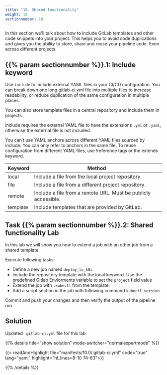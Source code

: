 ```yaml
---
title: "10. Shared functionality"
weight: 10
sectionnumber: 10
---
```


In this section we'll talk about how to include GitLab templates and other code snippets into your project.
This helps you to avoid code duplications and gives you the ability to store, share and reuse your pipeline code. Even across different projects.


## {{% param sectionnumber %}}.1: Include keyword

Use `include` to include external YAML files in your CI/CD configuration. You can break down one long gitlab-ci.yml file into multiple files to increase readability, or reduce duplication of the same configuration in multiple places.


You can also store template files in a central repository and include them in projects.

include requires the external YAML file to have the extensions `.yml` or `.yaml`, otherwise the external file is not included.

You can’t use YAML anchors across different YAML files sourced by include. You can only refer to anchors in the same file. To reuse configuration from different YAML files, use !reference tags or the extends keyword.

| Keyword   | Method                                                         |
|-----------|----------------------------------------------------------------|
| local     | Include a file from the local project repository.              |
| file      | Include a file from a different project repository.            |
| remote    | Include a file from a remote URL. Must be publicly accessible. |
| template  | Include templates that are provided by GitLab.                 |


## Task {{% param sectionnumber %}}.2: Shared functionality Lab

In this lab we will show you how to extend a job with an other job from a shared template.

Execute following tasks:

* Define a new job named `deploy_to_k8s`
* Include the repository template with the local keyword. Use the predefined Gitlab Enviorments variable to set the `project` field value
* Extend the job with `.kubectl` from the template.
* Add a script section in the job with following command `kubectl version`

Commit and push your changes and then verify the output of the pipeline run.


## Solution

Updated `.gitlab-ci.yml` file for this lab:

{{% details title="show solution" mode-switcher="normalexpertmode" %}}

{{< readAndHighlight file="manifests/10.0/.gitlab-ci.yml" code="true" lang="yaml" highlight="hl_lines=8-10 74-83">}}

{{% /details %}}
